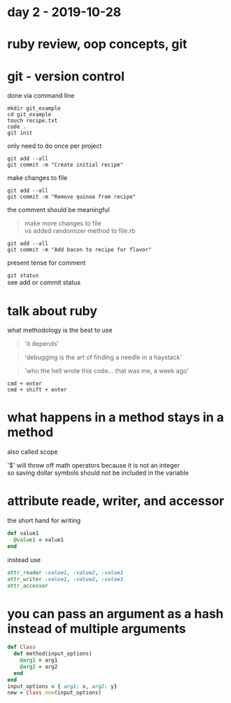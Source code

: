 # day 2 - 2019-10-28

# ruby review, oop concepts, git

# git - version control
done via command line

```
mkdir git_example  
cd git_example  
touch recipe.txt  
code .  
git init  
```
only need to do once per project  
```
git add --all  
git commit -m "Create initial recipe"  
```
make changes to file  
```
git add --all  
git commit -m "Remove quinoa from recipe"  
```  
the comment should be meaningful  
> make more changes to file  
vs
> added randomizer method to file.rb

```
git add --all  
git commit -m "Add bacon to recipe for flavor"  
```
present tense for comment  

`git status`  
see add or commit status  

# talk about ruby
what methodology is the best to use  
> 'it depends'  

> 'debugging is the art of finding a needle in a haystack'

> 'who the hell wrote this code... that was me, a week ago'

```
cmd + enter  
cmd + shift + enter
```

# what happens in a method stays in a method  
also called scope

'$' will throw off math operators because it is not an integer  
so saving dollar symbols should not be included in the variable  

# attribute reade, writer, and accessor
the short hand for writing
```ruby
def value1  
  @value1 = value1  
end  
```
instead use  
```ruby
attr_reader :value1, :value2, :value3  
attr_writer :value1, :value2, :value3  
attr_accessor
```

# you can pass an argument as a hash instead of multiple arguments
```ruby
def Class  
  def method(input_options)  
    @arg1 = arg1  
    @arg2 = arg2  
  end  
end  
input_options = { arg1: x, arg2: y}  
new = Class.new(input_options)  
```